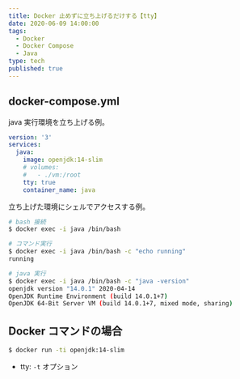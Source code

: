 ```yaml
---
title: Docker 止めずに立ち上げるだけする【tty】
date: 2020-06-09 14:00:00
tags:
  - Docker
  - Docker Compose
  - Java
type: tech
published: true
---
```


## docker-compose.yml

java 実行環境を立ち上げる例。

```yml:title=docker-compose.yml
version: '3'
services:
  java:
    image: openjdk:14-slim
    # volumes:
    #   - ./vm:/root
    tty: true
    container_name: java
```

立ち上げた環境にシェルでアクセスする例。

```sh
# bash 接続
$ docker exec -i java /bin/bash

# コマンド実行
$ docker exec -i java /bin/bash -c "echo running"
running

# java 実行
$ docker exec -i java /bin/bash -c "java -version"
openjdk version "14.0.1" 2020-04-14
OpenJDK Runtime Environment (build 14.0.1+7)
OpenJDK 64-Bit Server VM (build 14.0.1+7, mixed mode, sharing)
```

## Docker コマンドの場合

```sh
$ docker run -ti openjdk:14-slim
```

- tty: `-t` オプション
